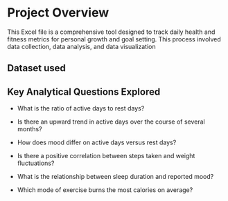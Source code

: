 # Project Overview
This Excel file is a comprehensive tool designed to track daily health and fitness metrics for personal growth and goal setting. This process involved data collection, data analysis, and data visualization

## Dataset used

## Key Analytical Questions Explored
- What is the ratio of active days to rest days?

- Is there an upward trend in active days over the course of several months?

- How does mood differ on active days versus rest days?

- Is there a positive correlation between steps taken and weight fluctuations?

- What is the relationship between sleep duration and reported mood?

- Which mode of exercise burns the most calories on average?



